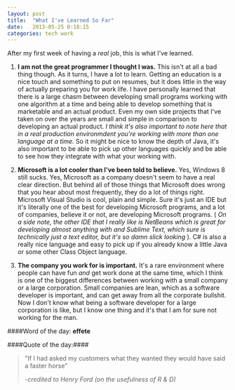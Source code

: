 ```yaml
---
layout: post
title:  "What I've Learned So Far"
date:   2013-05-25 0:18:15
categories: tech work
---
```



After my first week of having a _real_ job, this is what I've learned.

1. __I am not the great programmer I thought I was.__ This isn't at all a bad thing though. As it turns, I have a lot to learn. Getting an education is a nice touch and something to put on resumes, but it does little in the way of actually preparing you for work life. I have personally learned that there is a large chasm between developing small programs working with one algorithm at a time and being able to develop something that is marketable and an actual product. Even my own side projects that I've taken on over the years are small and simple in comparison to developing an actual product. _I think it's also important to note here that in a real production environmdent you're working with more than one language at a time._ So it might be nice to know the depth of Java, it's also important to be able to pick up other languages quickly and be able to see how they integrate with what your working with. 

2. __Microsoft is a lot cooler than I've been told to believe.__ Yes, Windows 8 still sucks. Yes, Microsoft as a company doesn't seem to have a real clear direction. But behind all of those things that Microsoft does wrong that you hear about most frequently, they do a lot of things right. Microsoft Visual Studio is cool, plain and simple. Sure it's just an IDE but it's literally one of the best for developing Microsoft programs, and a lot of companies, believe it or not, are developing Microsoft programs. ( _On a side note, the other IDE that I really like is NetBeans which is great for developing almost anything with and Sublime Text, which sure is technically just a text editor, but it's so damn slick looking_ ). C# is also a really nice language and easy to pick up if you already know a little Java or some other Class Object language. 

3. __The company you work for is important.__ It's a rare environment where people can have fun _and_ get work done at the same time, which I think is one of the biggest differences between working with a small company or a large corporation. Small companies are lean, which as a software developer is important, and can get away from all the corporate bullshit. Now I don't know what being a software developer for a large corporation is like, but I know one thing and it's that I am for sure not working for the man.

####Word of the day: __effete__

####Quote of the day:####
<blockquote>
	<p>"If I had asked my customers what they wanted they would have said a faster horse"</p>
	<cite>-credited to Henry Ford (on the usefulness of R &amp; D)</cite>
</blockquote>